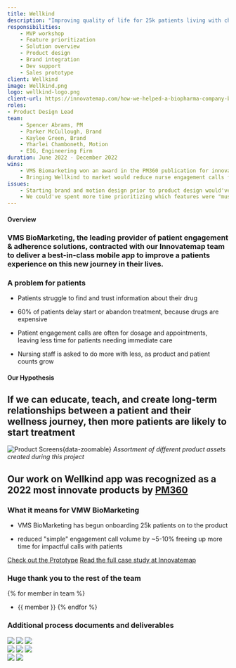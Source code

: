 ```yaml
---
title: Wellkind
description: "Improving quality of life for 25k patients living with chronic conditions"
responsibilities:
    - MVP workshop
    - Feature prioritization
    - Solution overview
    - Product design
    - Brand integration
    - Dev support
    - Sales prototype
client: Wellkind
image: Wellkind.png
logo: wellkind-logo.png
client-url: https://innovatemap.com/how-we-helped-a-biopharma-company-build-a-b2c-app-from-start-to-finish/
roles: 
- Product Design Lead
team: 
    - Spencer Abrams, PM
    - Parker McCullough, Brand
    - Kaylee Green, Brand
    - Yharlei Chamboneth, Motion
    - EIG, Engineering Firm
duration: June 2022 - December 2022
wins: 
    - VMS Biomarketing won an award in the PM360 publication for innovation in the App Category
    - Bringing Wellkind to market would reduce nurse engagement calls for simple questions by ~20% in a year 
issues:
    - Starting brand and motion design prior to product design would've reduced the total time it took to get the product live  
    - We could've spent more time prioritizing which features were "must-have" for patients. Ultimately they just want the best care, the app shouldn't slow that down. 
---
```

<section>

#### Overview
### VMS BioMarketing, the leading provider of patient engagement & adherence solutions, contracted with our Innovatemap team to deliver a best-in-class mobile app to improve a patients experience on this new journey in their lives.

### A problem for patients
- Patients struggle to find and trust information about their drug

- 60% of patients delay start or abandon treatment, because drugs are expensive

- Patient engagement calls are often for dosage and appointments, leaving less time for patients needing immediate care

- Nursing staff is asked to do more with less, as product and patient counts grow

</section>
<!-- 
> Today’s patients are looking for a centralized place to access support to manage their chronic disease therapy, coordination between all the support services that are provided by pharma companies and easy-to-navigate self-serve tools that are personalized to them.”  Mike Young, Chief Technology Officer at VMS BioMarketing -->

<section>

#### Our Hypothesis 
## If we can educate, teach, and create long-term relationships between a patient and their wellness journey, then more patients are likely to start treatment
</section>

<!-- <section>
The product manager and I led an MVP workshop to identify what VMS’s product strategy and goals were for the product.  With users and outcomes at the center of all decision-making, we identified and prioritized the features that will add the most value. Our output, a Solution Overview, focused on establishing a clear direction for the MVP and roadmap for our upcoming design work.

![Solution Overview](/assets/projects/wellkind/so.png){.wk-so data-zoomable}
*Prioritizing features that will benefit patients*
</section> -->
<section>

![Product Screens](/assets/projects/wellkind/Product-Screens.png){data-zoomable}
*Assortment of different product assets created during this project*

## Our work on Wellkind app was recognized as a 2022 most innovate products by [PM360](https://www.pm360online.com/pm360-2022-innovative-product-wellkind-from-vms-biomarketing/)

### What it means for VMW BioMarketing
- VMS BioMarketing has begun onboarding 25k patients on to the product

- reduced "simple" engagement call volume by ~5-10% freeing up more time for impactful calls with patients

<a class="button-inverse" href="https://www.figma.com/proto/l0vp9RNpa1m4beIwrxW5FV/%F0%9F%92%8A-Wellkind---Mobile-App-(EIG-Hand-off)?page-id=54303%3A90879&type=design&node-id=55997-195527&viewport=727%2C1934%2C0.18&t=JzRnKm8bs2nsHfqj-8&scaling=min-zoom&starting-point-node-id=55997%3A195677&hide-ui=1" target="_blank">Check out the Prototype</a>
<a class="button-inverse" href="{{ client-url }}" target="_blank">Read the full case study at Innovatemap</a>
</section>
<section>

### Huge thank you to the rest of the team
{% for member in team %}
- {{ member }}
{% endfor %}
</section>

<section>

### Additional process documents and deliverables
<div class="image-grid">
    <div class="column">
        <img src="/assets/projects/wellkind/PriorityMatrix.png" data-zoomable class="bg-fill" />
        <img src="/assets/projects/wellkind/so.png" data-zoomable class="bg-fill"/>
        <img src="/assets/projects/wellkind/Progressive.gif" data-zoomable/>
    </div>
    <div class="column">
        <img src="/assets/projects/wellkind/blockframes.png" data-zoomable />
        <img src="/assets/projects/wellkind/onboarding.gif" data-zoomable />
        <img src="/assets/projects/wellkind/confidence.png" data-zoomable class="bg-fill"/>        
    </div>
    <div class="column">
        <img src="/assets/projects/wellkind/faq.png" data-zoomable class="bg-fill"/>   
        <img src="/assets/projects/wellkind/Notification.png" data-zoomable class="bg-fill"/>
    </div>
</div>


<!-- By starting with what's most important, we were able to deliver the following work for VMS BioMarketing and it's patients:
- Wireframes
- Onboarding
- 
- Design System

I designed product screens to support development as VMS brings the product to life, including concepts for onboarding, navigation, and consistent page structure. While in an ideal case, we'd have access to patients to test our solution, we used the VMS internal team and nurses on staff to advocate for the patients, be proactive about potential UX errors, provide guidance and ensure production was true to the vision.  -->

</section>

